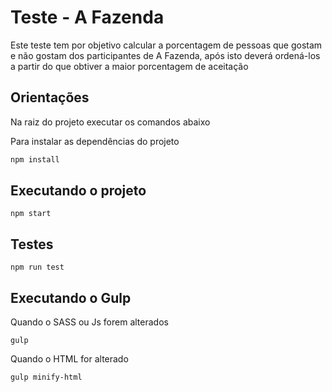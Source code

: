 # Teste - A Fazenda
Este teste tem por objetivo calcular a porcentagem de pessoas que gostam e não gostam dos participantes de A Fazenda, após isto deverá ordená-los a partir do que obtiver a maior porcentagem de aceitação

## Orientações

Na raiz do projeto executar os comandos abaixo 

Para instalar as dependências do projeto

```bash
npm install
```

## Executando o projeto

```
npm start
```

## Testes

```
npm run test
```

## Executando o Gulp

Quando o SASS ou Js forem alterados

```
gulp
```

Quando o HTML for alterado

```
gulp minify-html
```
